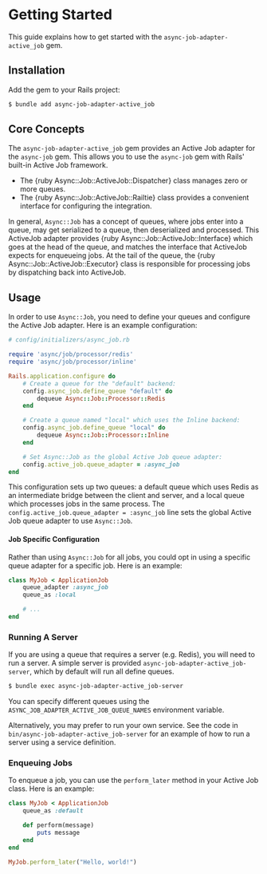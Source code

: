 # Getting Started

This guide explains how to get started with the `async-job-adapter-active_job` gem.

## Installation

Add the gem to your Rails project:

``` bash
$ bundle add async-job-adapter-active_job
```

## Core Concepts

The `async-job-adapter-active_job` gem provides an Active Job adapter for the `async-job` gem. This allows you to use the `async-job` gem with Rails' built-in Active Job framework.

- The {ruby Async::Job::ActiveJob::Dispatcher} class manages zero or more queues.
- The {ruby Async::Job::ActiveJob::Railtie} class provides a convenient interface for configuring the integration.

In general, `Async::Job` has a concept of queues, where jobs enter into a queue, may get serialized to a queue, then deserialized and processed. This ActiveJob adapter provides {ruby Async::Job::ActiveJob::Interface} which goes at the head of the queue, and matches the interface that ActiveJob expects for enqueueing jobs. At the tail of the queue, the {ruby Async::Job::ActiveJob::Executor} class is responsible for processing jobs by dispatching back into ActiveJob.

## Usage

In order to use `Async::Job`, you need to define your queues and configure the Active Job adapter. Here is an example configuration:

``` ruby
# config/initializers/async_job.rb

require 'async/job/processor/redis'
require 'async/job/processor/inline'

Rails.application.configure do
	# Create a queue for the "default" backend:
	config.async_job.define_queue "default" do
		dequeue Async::Job::Processor::Redis
	end

	# Create a queue named "local" which uses the Inline backend:
	config.async_job.define_queue "local" do
		dequeue Async::Job::Processor::Inline
	end

	# Set Async::Job as the global Active Job queue adapter:
	config.active_job.queue_adapter = :async_job
end
```

This configuration sets up two queues: a default queue which uses Redis as an intermediate bridge between the client and server, and a local queue which processes jobs in the same process. The `config.active_job.queue_adapter = :async_job` line sets the global Active Job queue adapter to use `Async::Job`.

#### Job Specific Configuration

Rather than using `Async::Job` for all jobs, you could opt in using a specific queue adapter for a specific job. Here is an example:

``` ruby
class MyJob < ApplicationJob
	queue_adapter :async_job
	queue_as :local

	# ...
end
```

### Running A Server

If you are using a queue that requires a server (e.g. Redis), you will need to run a server. A simple server is provided `async-job-adapter-active_job-server`, which by default will run all define queues.

``` bash
$ bundle exec async-job-adapter-active_job-server
```

You can specify different queues using the `ASYNC_JOB_ADAPTER_ACTIVE_JOB_QUEUE_NAMES` environment variable.

Alternatively, you may prefer to run your own service. See the code in `bin/async-job-adapter-active_job-server` for an example of how to run a server using a service definition.

### Enqueuing Jobs

To enqueue a job, you can use the `perform_later` method in your Active Job class. Here is an example:

``` ruby
class MyJob < ApplicationJob
	queue_as :default

	def perform(message)
		puts message
	end
end

MyJob.perform_later("Hello, world!")
```
